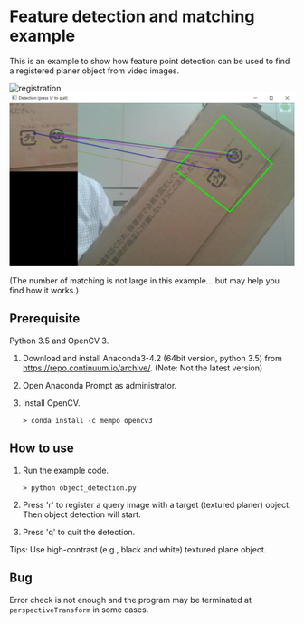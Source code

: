 # Feature detection and matching example

This is an example to show how feature point detection can be used to find a registered planer object from video images.

![registration](registration.png)
![detection](detection.png)

(The number of matching is not large in this example... but may help you find how it works.)

## Prerequisite

Python 3.5 and OpenCV 3.

1. Download and install Anaconda3-4.2 (64bit version, python 3.5) from https://repo.continuum.io/archive/. (Note: Not the latest version)
1. Open Anaconda Prompt as administrator.
1. Install OpenCV.
   
   ```
   > conda install -c mempo opencv3
   ```

## How to use

1. Run the example code.

   ```
   > python object_detection.py
   ```

1. Press 'r' to register a query image with a target (textured planer) object. Then object detection will start.
1. Press 'q' to quit the detection.

Tips: Use high-contrast (e.g., black and white) textured plane object.

## Bug

Error check is not enough and the program may be terminated at `perspectiveTransform` in some cases.

